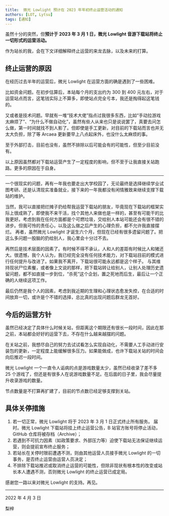 ```yaml
---
title:  微光 Lowlight 预计在 2023 年年初终止运营活动的通知
authors: [LOT, Lytsu]
tags: [通知]
---
```


虽然十分的突然，但**预计于 2023 年 3 月 1 日，微光 Lowlight 音游下载站将终止一切形式的运营活动。**

作为站长的我，会在下文详细解释终止运营的来龙去脉，以及未来的打算。

<!--truncate-->

## 终止运营的原因

在经历过去半年的运营后，微光 Lowlight 在运营方面的确是遇到了一些困难。

比如资金问题。在初步估算后，本站每个月的支出约为 300 到 400 元左右，对于运营站点而言，这笔钱实际上不算多，即使站点完全亏本，我还是掏得起这笔钱的。

又或者是技术问题。早就有一堆“技术大佬”指点过我很多东西，比如“手动拉游戏太麻烦了”、“为什么不做自动化”，虽然有些人从来也只是说说罢了，真要去问怎么做，第一时间就找不到人影了。但即使是手工更新，对目前的下载站而言也并无太大负担，除了等 Arcaea 更新要早上八点起床外，也没什么太麻烦的事。

至于外部打击，目前也没有，虽然不排除以后可能会有的可能性，但至少目前没有。

以上原因虽然都对下载站运营产生了一定程度的影响，但不至于让我直接关站跑路。更多的原因在于自身。

* * *

一个很现实的问题，再有一年我也要走出大学校园了，无论最终是选择继续学业试图考研、还是认清现实准备就业，接下来的一年我都没有闲情雅致来继续支撑下载站的维护。

当然，我可以直接把烂摊子扔给帮我运营下载站的朋友，毕竟现在下载站的框架实际上很成熟了，即使我不来干活，找个其他人来做也是一样的，甚至有可能干的比我更好。考虑到我在任何方面都是个可燃垃圾，交给别人本站可能还会有很不错的进步。但我可怜的责任心，以及这么做之后产生的心理负担，都不允许我直接摆烂。
再者，虽然微光 Lowlight 才诞生六个月，但现在已经有很多遗留问题了。把这么多问题一股脑的扔给别人，我心里会十分过不去。

再然后是技术层面的因素了。有时候不得不承认，人和人的差距有时候比人和猪还大。很遗憾，我个人认为，我已经完全没有任何技术能力，对下载站目前的模式进行任何提升与改进了。如果我不离开，下载站很可能永远都是这个样子。
与其维持现状尸位素餐，或者像上文说的那样，把下载站转让给别人，让别人处理历史遗留问题，都不如直接一步到位，“杀死”这个企划，置之死地而后生，最后让一个正确的人继续这项工作。

最后仍然是我个人的因素，考虑到我近期的生理和心理状态愈发失控，在合适的时间放弃一切，或许是个不错的选择，总比真的出现问题后群龙无首好。

## 今后的运营方针

虽然已经决定了具体什么时候关站，但距离这个期限还有很长一段时间，因此在那之前，本站都会好好的运营下去，不存在什么越来越摆的问题。

在关站之前，我想尽自己的努力去试试看怎么实现自动化，不需要人工手动进行安装包的更新，一定程度上能缓解很多压力。如果能做成，也许下载站关站的时间会向后推迟一段时间。

微光 Lowlight 一个一直令人诟病的点是游戏数量太少，虽然已经收录了差不多 25 个游戏了，但还是有很多人在说游戏数量不足。在后面的日子里，我会尽量提升收录游戏的数量。

节点数量是不打算再扩建了，目前的节点数已经足够支撑到关站。

## 具体关停措施

1. 若一切正常，微光 Lowlight 将于 2023 年 3 月 1 日正式终止所有服务。
届时。微光 Lowlight 下载站将挂上终止运营公告，B 站官方账号将停止活动，GitHub 仓库将被存档（Archive）；
2. 若遇到不可抗力因素（如政策要求、外部压力等）迫使下载站无法保证继续运营，则会提前宣布终止服务；
3. 若站长在关停时限前遭遇不测，则由其他运营人员接手微光 Lowlight 的一切事务，是否终止运营由运营人员决定；
4. 不排除下载站推迟或取消终止运营的可能性，但除非现状有根本性的改变或站长本人遭遇不测，否则微光 Lowlight 的终止运营已成定局。

感谢您一路以来对微光 Lowlight 的支持。再见。

-----

2022 年 4 月 3 日

梨梓